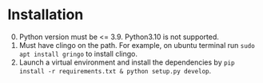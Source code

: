 # Installation

0. Python version must be <= 3.9. Python3.10 is not supported.
1. Must have clingo on the path. For example, on ubuntu terminal run `sudo apt install gringo` to install clingo.
2. Launch a virtual environment and install the dependencies by `pip install -r requirements.txt & python setup.py develop`.